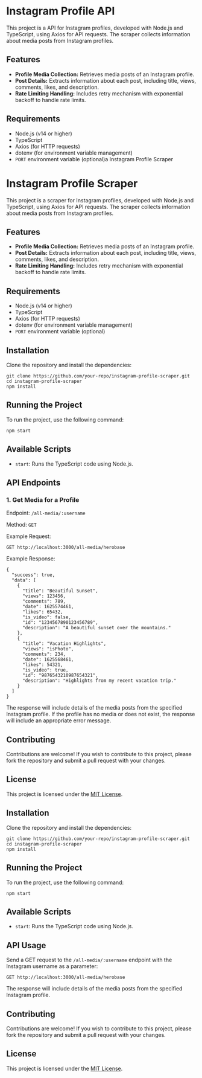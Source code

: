 Instagram Profile API
=========================

This project is a API for Instagram profiles, developed with Node.js and TypeScript, using Axios for API requests. The scraper collects information about media posts from Instagram profiles.

Features
--------

*   **Profile Media Collection:** Retrieves media posts of an Instagram profile.
*   **Post Details:** Extracts information about each post, including title, views, comments, likes, and description.
*   **Rate Limiting Handling:** Includes retry mechanism with exponential backoff to handle rate limits.

Requirements
------------

*   Node.js (v14 or higher)
*   TypeScript
*   Axios (for HTTP requests)
*   dotenv (for environment variable management)
*   `PORT` environment variable (optional)a  Instagram Profile Scraper

Instagram Profile Scraper
=========================

This project is a scraper for Instagram profiles, developed with Node.js and TypeScript, using Axios for API requests. The scraper collects information about media posts from Instagram profiles.

Features
--------

*   **Profile Media Collection:** Retrieves media posts of an Instagram profile.
*   **Post Details:** Extracts information about each post, including title, views, comments, likes, and description.
*   **Rate Limiting Handling:** Includes retry mechanism with exponential backoff to handle rate limits.

Requirements
------------

*   Node.js (v14 or higher)
*   TypeScript
*   Axios (for HTTP requests)
*   dotenv (for environment variable management)
*   `PORT` environment variable (optional)

Installation
------------

Clone the repository and install the dependencies:

    git clone https://github.com/your-repo/instagram-profile-scraper.git
    cd instagram-profile-scraper
    npm install
        

Running the Project
-------------------

To run the project, use the following command:

    npm start
        

Available Scripts
-----------------

*   `start`: Runs the TypeScript code using Node.js.

API Endpoints
-------------

### 1\. Get Media for a Profile

Endpoint: `/all-media/:username`

Method: `GET`

Example Request:

    GET http://localhost:3000/all-media/herobase
        

Example Response:

    
    {
      "success": true,
      "data": [
        {
          "title": "Beautiful Sunset",
          "views": 123456,
          "comments": 789,
          "date": 1625574461,
          "likes": 65432,
          "is_video": false,
          "id": "1234567890123456789",
          "description": "A beautiful sunset over the mountains."
        },
        {
          "title": "Vacation Highlights",
          "views": "isPhoto",
          "comments": 234,
          "date": 1625568461,
          "likes": 54321,
          "is_video": true,
          "id": "9876543210987654321",
          "description": "Highlights from my recent vacation trip."
        }
      ]
    }
        

The response will include details of the media posts from the specified Instagram profile. If the profile has no media or does not exist, the response will include an appropriate error message.

Contributing
------------

Contributions are welcome! If you wish to contribute to this project, please fork the repository and submit a pull request with your changes.

License
-------

This project is licensed under the [MIT License](LICENSE).

Installation
------------

Clone the repository and install the dependencies:

    git clone https://github.com/your-repo/instagram-profile-scraper.git
    cd instagram-profile-scraper
    npm install
        

Running the Project
-------------------

To run the project, use the following command:

    npm start
        

Available Scripts
-----------------

*   `start`: Runs the TypeScript code using Node.js.

API Usage
---------

Send a GET request to the `/all-media/:username` endpoint with the Instagram username as a parameter:

    GET http://localhost:3000/all-media/herobase
        

The response will include details of the media posts from the specified Instagram profile.

Contributing
------------

Contributions are welcome! If you wish to contribute to this project, please fork the repository and submit a pull request with your changes.

License
-------

This project is licensed under the [MIT License](LICENSE).
